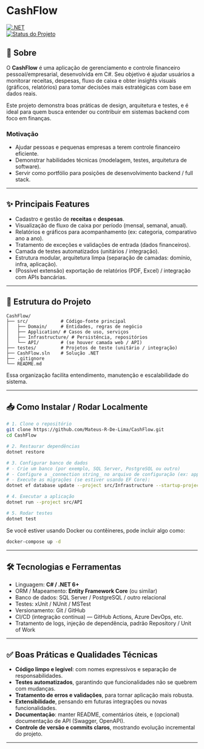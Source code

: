 # CashFlow

[![.NET](https://img.shields.io/badge/.NET-6-blue?logo=.net)](#)  
[![Status do Projeto](https://img.shields.io/badge/status-em%20desenvolvimento-yellow)](#)  

## 📌 Sobre

O **CashFlow** é uma aplicação de gerenciamento e controle financeiro pessoal/empresarial, desenvolvida em C#. Seu objetivo é ajudar usuários a monitorar receitas, despesas, fluxo de caixa e obter insights visuais (gráficos, relatórios) para tomar decisões mais estratégicas com base em dados reais.

Este projeto demonstra boas práticas de design, arquitetura e testes, e é ideal para quem busca entender ou contribuir em sistemas backend com foco em finanças.

### Motivação

- Ajudar pessoas e pequenas empresas a terem controle financeiro eficiente.  
- Demonstrar habilidades técnicas (modelagem, testes, arquitetura de software).  
- Servir como portfólio para posições de desenvolvimento backend / full stack.

---

## ✨ Principais Features

- Cadastro e gestão de **receitas** e **despesas**.  
- Visualização de fluxo de caixa por período (mensal, semanal, anual).  
- Relatórios e gráficos para acompanhamento (ex: categoria, comparativo ano a ano).  
- Tratamento de exceções e validações de entrada (dados financeiros).  
- Camada de testes automatizados (unitários / integração).  
- Estrutura modular, arquitetura limpa (separação de camadas: domínio, infra, aplicação).  
- (Possível extensão) exportação de relatórios (PDF, Excel) / integração com APIs bancárias.

---

## 📂 Estrutura do Projeto

```
CashFlow/
├── src/            # Código-fonte principal
│   ├── Domain/     # Entidades, regras de negócio
│   ├── Application/ # Casos de uso, serviços
│   ├── Infrastructure/ # Persistência, repositórios
│   └── API/        # (se houver camada web / API)
├── testes/         # Projetos de teste (unitário / integração)
├── CashFlow.sln    # Solução .NET
├── .gitignore
└── README.md
```

Essa organização facilita entendimento, manutenção e escalabilidade do sistema.

---

## 📥 Como Instalar / Rodar Localmente

```bash
# 1. Clone o repositório
git clone https://github.com/Mateus-R-De-Lima/CashFlow.git
cd CashFlow

# 2. Restaurar dependências
dotnet restore

# 3. Configurar banco de dados
# - Crie um banco (por exemplo, SQL Server, PostgreSQL ou outro)
# - Configure a _connection string_ no arquivo de configuração (ex: appsettings.json)
# - Execute as migrações (se estiver usando EF Core):
dotnet ef database update --project src/Infrastructure --startup-project src/API

# 4. Executar a aplicação
dotnet run --project src/API

# 5. Rodar testes
dotnet test
```

Se você estiver usando Docker ou contêineres, pode incluir algo como:

```bash
docker-compose up -d
```

---

## 🛠️ Tecnologias e Ferramentas

- Linguagem: **C# / .NET 6+**  
- ORM / Mapeamento: **Entity Framework Core** (ou similar)  
- Banco de dados: SQL Server / PostgreSQL / outro relacional  
- Testes: xUnit / NUnit / MSTest  
- Versionamento: Git / GitHub  
- CI/CD (integração contínua) — GitHub Actions, Azure DevOps, etc.  
- Tratamento de logs, injeção de dependência, padrão Repository / Unit of Work  

---

## ✅ Boas Práticas e Qualidades Técnicas

- **Código limpo e legível**: com nomes expressivos e separação de responsabilidades.  
- **Testes automatizados**, garantindo que funcionalidades não se quebrem com mudanças.  
- **Tratamento de erros e validações**, para tornar aplicação mais robusta.  
- **Extensibilidade**, pensando em futuras integrações ou novas funcionalidades.  
- **Documentação**: manter README, comentários úteis, e (opcional) documentação de API (Swagger, OpenAPI).  
- **Controle de versão e commits claros**, mostrando evolução incremental do projeto.

---


